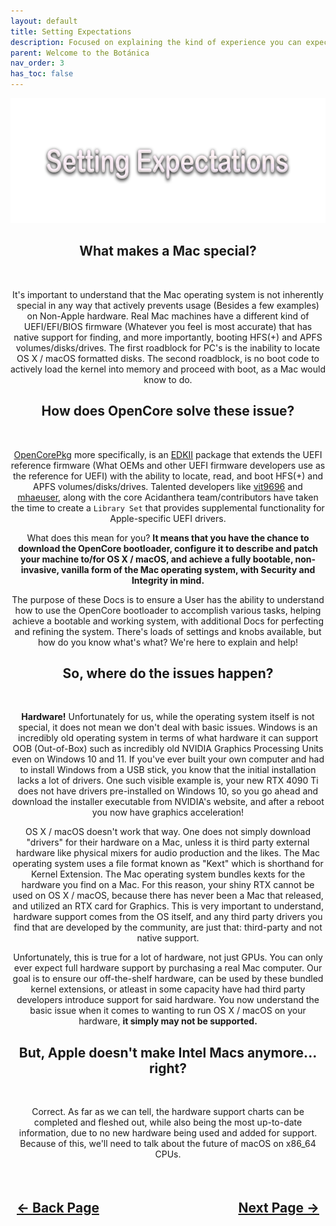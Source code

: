 ```yaml
---
layout: default
title: Setting Expectations
description: Focused on explaining the kind of experience you can expect depending on your hardware.
parent: Welcome to the Botánica
nav_order: 3
has_toc: false
---
```


<style>
  .navigation-container {
    display: flex;
    justify-content: space-between;
    align-items: center;
    width: 100%;
  }
  
  .nav-button {
    margin: 10px;
  }
</style>

<p align="center">
  <img width="650" height="200" src="../../assets/Headers/Header-SettingExpectations.png">
</p>

<h2 align="center">What makes a Mac special?</h2>
<br>
<p align="center">It's important to understand that the Mac operating system is not inherently special in any way that actively prevents usage (Besides a few examples) on Non-Apple hardware. Real Mac machines have a different kind of UEFI/EFI/BIOS firmware (Whatever you feel is most accurate) that has native support for finding, and more importantly, booting HFS(+) and APFS volumes/disks/drives. The first roadblock for PC's is the inability to locate OS X / macOS formatted disks. The second roadblock, is no boot code to actively load the kernel into memory and proceed with boot, as a Mac would know to do.</p>

<h2 align="center">How does OpenCore solve these issue?</h2>
<br>
<p align="center"><a href="https://github.com/acidanthera/OpenCorePkg">OpenCorePkg</a> more specifically, is an <a href="https://github.com/tianocore/edk2">EDKII</a> package that extends the UEFI reference firmware (What OEMs and other UEFI firmware developers use as the reference for UEFI) with the ability to locate, read, and boot HFS(+) and APFS volumes/disks/drives. Talented developers like <a href="https://github.com/vit9696">vit9696</a> and <a href="https://github.com/mhaeuser">mhaeuser</a>, along with the core Acidanthera team/contributors have taken the time to create a <code>Library Set</code> that provides supplemental functionality for Apple-specific UEFI drivers.</p>

<p align="center">What does this mean for you? <b>It means that you have the chance to download the OpenCore bootloader, configure it to describe and patch your machine to/for OS X / macOS, and achieve a fully bootable, non-invasive, vanilla form of the Mac operating system, with Security and Integrity in mind.</b></p>

<p align="center">The purpose of these Docs is to ensure a User has the ability to understand how to use the OpenCore bootloader to accomplish various tasks, helping achieve a bootable and working system, with additional Docs for perfecting and refining the system. There's loads of settings and knobs available, but how do you know what's what? We're here to explain and help!</p>

<h2 align="center">So, where do the issues happen?</h2>
<br>
<p align="center"><b>Hardware!</b> Unfortunately for us, while the operating system itself is not special, it does not mean we don't deal with basic issues. Windows is an incredibly old operating system in terms of what hardware it can support OOB (Out-of-Box) such as incredibly old NVIDIA Graphics Processing Units even on Windows 10 and 11. If you've ever built your own computer and had to install Windows from a USB stick, you know that the initial installation lacks a lot of drivers. One such visible example is, your new RTX 4090 Ti does not have drivers pre-installed on Windows 10, so you go ahead and download the installer executable from NVIDIA's website, and after a reboot you now have graphics acceleration!</p>

<p align="center">OS X / macOS doesn't work that way. One does not simply download "drivers" for their hardware on a Mac, unless it is third party external hardware like physical mixers for audio production and the likes. The Mac operating system uses a file format known as "Kext" which is shorthand for Kernel Extension. The Mac operating system bundles kexts for the hardware you find on a Mac. For this reason, your shiny RTX cannot be used on OS X / macOS, because there has never been a Mac that released, and utilized an RTX card for Graphics. This is very important to understand, hardware support comes from the OS itself, and any third party drivers you find that are developed by the community, are just that: third-party and not native support.</p>

<p align="center">Unfortunately, this is true for a lot of hardware, not just GPUs. You can only ever expect full hardware support by purchasing a real Mac computer. Our goal is to ensure our off-the-shelf hardware, can be used by these bundled kernel extensions, or atleast in some capacity have had third party developers introduce support for said hardware. You now understand the basic issue when it comes to wanting to run OS X / macOS on your hardware, <b>it simply may not be supported.</b></p>

<h2 align="center">But, Apple doesn't make Intel Macs anymore... right?</h2>
<br>
<p align="center">Correct. As far as we can tell, the hardware support charts can be completed and fleshed out, while also being the most up-to-date information, due to no new hardware being used and added for support. Because of this, we'll need to talk about the future of macOS on x86_64 CPUs.</p>

<h2 align="center">
  <br>
  <div class="navigation-container">
    <a class="nav-button" href="02-WhatFollowsNext.html">&larr; Back Page</a>
    <a class="nav-button" href="04-FutureOfx86.html">Next Page &rarr;</a>
  </div>
  <br>
</h2>
